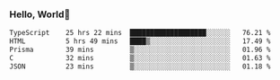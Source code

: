 
### Hello, World🐤

<!--START_SECTION:waka-->

```txt
TypeScript    25 hrs 22 mins  ███████████████████░░░░░░   76.21 %
HTML          5 hrs 49 mins   ████▒░░░░░░░░░░░░░░░░░░░░   17.49 %
Prisma        39 mins         ▒░░░░░░░░░░░░░░░░░░░░░░░░   01.96 %
C             32 mins         ▒░░░░░░░░░░░░░░░░░░░░░░░░   01.63 %
JSON          23 mins         ▒░░░░░░░░░░░░░░░░░░░░░░░░   01.18 %
```

<!--END_SECTION:waka-->

